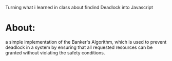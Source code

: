 
Turning what i learned in class about findind Deadlock into Javascript

# About:

a simple implementation of the Banker's Algorithm, which is used to prevent deadlock in a system by ensuring that all requested resources can be granted without violating the safety conditions.
